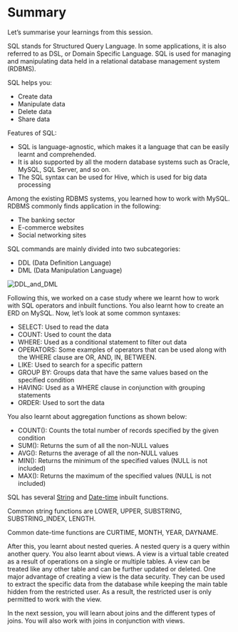 ﻿# Summary

Let’s summarise your learnings from this session.

SQL stands for Structured Query Language. In some applications, it is also referred to as DSL, or Domain Specific Language. SQL is used for managing and manipulating data held in a relational database management system (RDBMS).

SQL helps you:

- Create data
- Manipulate data
- Delete data
- Share data

Features of SQL:

- SQL is language-agnostic, which makes it a language that can be easily learnt and comprehended.
- It is also supported by all the modern database systems such as Oracle, MySQL, SQL Server, and so on.    
- The SQL syntax can be used for Hive, which is used for big data processing

Among the existing RDBMS systems, you learned how to work with MySQL. RDBMS commonly finds application in the following:

- The banking sector
- E-commerce websites
- Social networking sites

SQL commands are mainly divided into two subcategories:

- DDL (Data Definition Language)
- DML (Data Manipulation Language)

![DDL_and_DML](https://i.ibb.co/c24Gh4y/DDL-and-DML.png)

Following this, we worked on a case study where we learnt how to work with SQL operators and inbuilt functions. You also learnt how to create an ERD on MySQL. Now, let’s look at some common syntaxes:

- SELECT: Used to read the data
- COUNT: Used to count the data
- WHERE: Used as a conditional statement to filter out data
- OPERATORS: Some examples of operators that can be used along with the WHERE clause are OR, AND, IN, BETWEEN.
- LIKE: Used to search for a specific pattern
- GROUP BY: Groups data that have the same values based on the specified condition
- HAVING: Used as a WHERE clause in conjunction with grouping statements
- ORDER: Used to sort the data

You also learnt about aggregation functions as shown below:

- COUNT(): Counts the total number of records specified by the given condition
- SUM(): Returns the sum of all the non-NULL values
- AVG(): Returns the average of all the non-NULL values
- MIN(): Returns the minimum of the specified values (NULL is not included)
- MAX(): Returns the maximum of the specified values (NULL is not included)

SQL has several [String](https://dev.mysql.com/doc/refman/8.0/en/string-functions.html) and [Date-time](https://dev.mysql.com/doc/refman/8.0/en/date-and-time-functions.html#function_day) inbuilt functions.

Common string functions are LOWER, UPPER, SUBSTRING, SUBSTRING_INDEX, LENGTH.

Common date-time functions are CURTIME, MONTH, YEAR, DAYNAME.

After this, you learnt about nested queries. A nested query is a query within another query. You also learnt about views. A view is a virtual table created as a result of operations on a single or multiple tables. A view can be treated like any other table and can be further updated or deleted. One major advantage of creating a view is the data security. They can be used to extract the specific data from the database while keeping the main table hidden from the restricted user. As a result, the restricted user is only permitted to work with the view.

In the next session, you will learn about joins and the different types of joins. You will also work with joins in conjunction with views.
